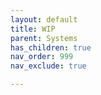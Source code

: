 ```yaml
---
layout: default
title: WIP
parent: Systems
has_children: true
nav_order: 999
nav_exclude: true 

---
```

